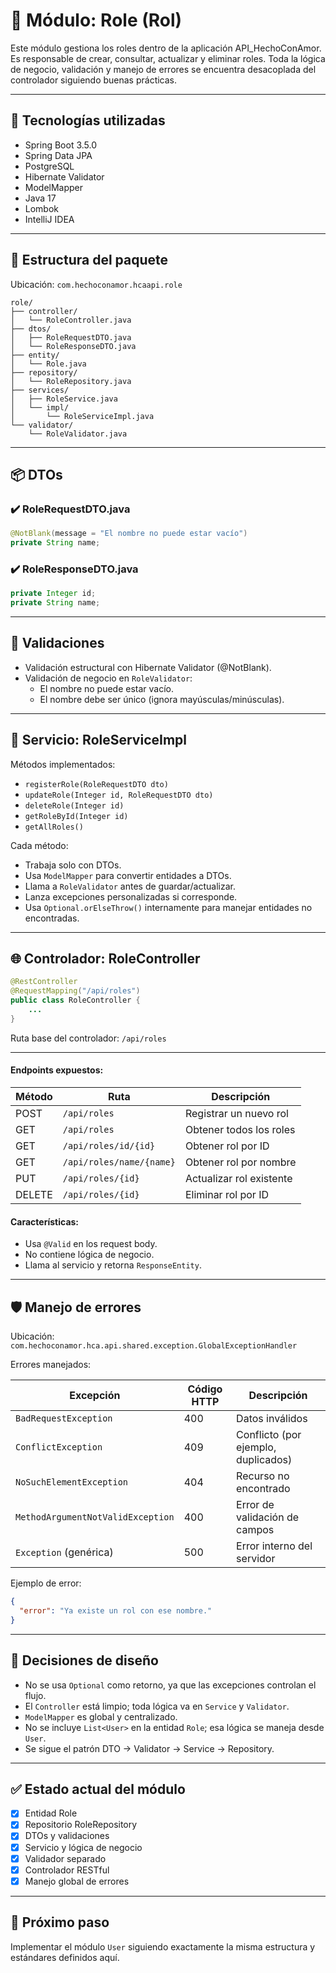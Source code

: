 
# 📌 Módulo: Role (Rol)

Este módulo gestiona los roles dentro de la aplicación API_HechoConAmor. Es responsable de crear, consultar, actualizar y eliminar roles. Toda la lógica de negocio, validación y manejo de errores se encuentra desacoplada del controlador siguiendo buenas prácticas.

---

## 🧪 Tecnologías utilizadas

- Spring Boot 3.5.0
- Spring Data JPA
- PostgreSQL
- Hibernate Validator
- ModelMapper
- Java 17
- Lombok
- IntelliJ IDEA

---

## 🧱 Estructura del paquete

Ubicación: `com.hechoconamor.hcaapi.role`

```
role/
├── controller/
│   └── RoleController.java
├── dtos/
│   ├── RoleRequestDTO.java
│   └── RoleResponseDTO.java
├── entity/
│   └── Role.java
├── repository/
│   └── RoleRepository.java
├── services/
│   ├── RoleService.java
│   └── impl/
│       └── RoleServiceImpl.java
└── validator/
    └── RoleValidator.java
```

---

## 📦 DTOs

### ✔️ RoleRequestDTO.java
```java
@NotBlank(message = "El nombre no puede estar vacío")
private String name;
```

### ✔️ RoleResponseDTO.java
```java
private Integer id;
private String name;
```

---

## 🧪 Validaciones

- Validación estructural con Hibernate Validator (@NotBlank).
- Validación de negocio en `RoleValidator`:
  - El nombre no puede estar vacío.
  - El nombre debe ser único (ignora mayúsculas/minúsculas).

---

## 🔧 Servicio: RoleServiceImpl

Métodos implementados:
- `registerRole(RoleRequestDTO dto)`
- `updateRole(Integer id, RoleRequestDTO dto)`
- `deleteRole(Integer id)`
- `getRoleById(Integer id)`
- `getAllRoles()`

Cada método:
- Trabaja solo con DTOs.
- Usa `ModelMapper` para convertir entidades a DTOs.
- Llama a `RoleValidator` antes de guardar/actualizar.
- Lanza excepciones personalizadas si corresponde.
- Usa `Optional.orElseThrow()` internamente para manejar entidades no encontradas.

---

## 🌐 Controlador: RoleController
```java
@RestController
@RequestMapping("/api/roles")
public class RoleController {
    ...
}
```
Ruta base del controlador: `/api/roles`

---

#### Endpoints expuestos:

| Método | Ruta                     | Descripción              |
|--------|--------------------------|--------------------------|
| POST   | `/api/roles`             | Registrar un nuevo rol   |
| GET    | `/api/roles`             | Obtener todos los roles  |
| GET    | `/api/roles/id/{id}`     | Obtener rol por ID       |
| GET    | `/api/roles/name/{name}` | Obtener rol por nombre   |
| PUT    | `/api/roles/{id}`        | Actualizar rol existente |
| DELETE | `/api/roles/{id}`        | Eliminar rol por ID      |

#### Características:
- Usa `@Valid` en los request body.
- No contiene lógica de negocio.
- Llama al servicio y retorna `ResponseEntity`.

---

## 🛡️ Manejo de errores

Ubicación: `com.hechoconamor.hca.api.shared.exception.GlobalExceptionHandler`

Errores manejados:

| Excepción                         | Código HTTP | Descripción                         |
|-----------------------------------|-------------|-------------------------------------|
| `BadRequestException`             | 400         | Datos inválidos                     |
| `ConflictException`               | 409         | Conflicto (por ejemplo, duplicados) |
| `NoSuchElementException`          | 404         | Recurso no encontrado               |
| `MethodArgumentNotValidException` | 400         | Error de validación de campos       |
| `Exception` (genérica)            | 500         | Error interno del servidor          |

Ejemplo de error:
```json
{
  "error": "Ya existe un rol con ese nombre."
}
```

---

## 📐 Decisiones de diseño

- No se usa `Optional` como retorno, ya que las excepciones controlan el flujo.
- El `Controller` está limpio; toda lógica va en `Service` y `Validator`.
- `ModelMapper` es global y centralizado.
- No se incluye `List<User>` en la entidad `Role`; esa lógica se maneja desde `User`.
- Se sigue el patrón DTO → Validator → Service → Repository.

---

## ✅ Estado actual del módulo

- [x] Entidad Role
- [x] Repositorio RoleRepository
- [x] DTOs y validaciones
- [x] Servicio y lógica de negocio
- [x] Validador separado
- [x] Controlador RESTful
- [x] Manejo global de errores

---

## 📝 Próximo paso

Implementar el módulo `User` siguiendo exactamente la misma estructura y estándares definidos aquí.
